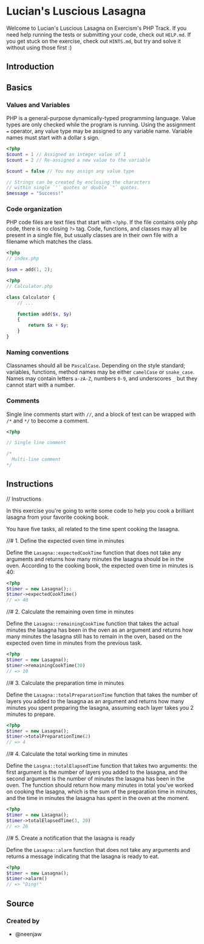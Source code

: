 # Lucian's Luscious Lasagna

Welcome to Lucian's Luscious Lasagna on Exercism's PHP Track.
If you need help running the tests or submitting your code, check out `HELP.md`.
If you get stuck on the exercise, check out `HINTS.md`, but try and solve it without using those first :)

## Introduction

## Basics

### Values and Variables

PHP is a general-purpose dynamically-typed programming language.
Value types are only checked while the program is running.
Using the assignment `=` operator, any value type may be assigned to any variable name.
Variable names must start with a dollar `$` sign.

```php
<?php
$count = 1 // Assigned an integer value of 1
$count = 2 // Re-assigned a new value to the variable

$count = false // You may assign any value type

// Strings can be created by enclosing the characters
// within single `'` quotes or double `"` quotes.
$message = "Success!"
```

### Code organization

PHP code files are text files that start with `<?php`.
If the file contains only php code, there is no closing `?>` tag.
Code, functions, and classes may all be present in a single file, but usually classes are in their own file with a filename which matches the class.

```php
<?php
// index.php

$sum = add(1, 2);
```

```php
<?php
// Calculator.php

class Calculator {
    // ...

    function add($x, $y)
    {
        return $x + $y;
    }
}
```

### Naming conventions

Classnames should all be `PascalCase`.
Depending on the style standard; variables, functions, method names may be either `camelCase` or `snake_case`.
Names may contain letters `a-zA-Z`, numbers `0-9`, and underscores `_` but they cannot start with a number.

### Comments

Single line comments start with `//`, and a block of text can be wrapped with `/*` and  `*/` to become a comment.

```php
<?php

// Single line comment

/*
  Multi-line comment
*/
```

## Instructions

// Instructions

In this exercise you're going to write some code to help you cook a brilliant lasagna from your favorite cooking book.

You have five tasks, all related to the time spent cooking the lasagna.

//# 1. Define the expected oven time in minutes

Define the `Lasagna::expectedCookTime` function that does not take any arguments and returns how many minutes the lasagna should be in the oven. According to the cooking book, the expected oven time in minutes is 40:

```php
<?php
$timer = new Lasagna();:
$timer->expectedCookTime()
// => 40
```

//# 2. Calculate the remaining oven time in minutes

Define the `Lasagna::remainingCookTime` function that takes the actual minutes the lasagna has been in the oven as an argument and returns how many minutes the lasagna still has to remain in the oven, based on the expected oven time in minutes from the previous task.

```php
<?php
$timer = new Lasagna();
$timer->remainingCookTime(30)
// => 10
```

//# 3. Calculate the preparation time in minutes

Define the `Lasagna::totalPreparationTime` function that takes the number of layers you added to the lasagna as an argument and returns how many minutes you spent preparing the lasagna, assuming each layer takes you 2 minutes to prepare.

```php
<?php
$timer = new Lasagna();
$timer->totalPreparationTime(2)
// => 4
```

//# 4. Calculate the total working time in minutes

Define the `Lasgna::totalElapsedTime` function that takes two arguments: the first argument is the number of layers you added to the lasagna, and the second argument is the number of minutes the lasagna has been in the oven. The function should return how many minutes in total you've worked on cooking the lasagna, which is the sum of the preparation time in minutes, and the time in minutes the lasagna has spent in the oven at the moment.

```php
<?php
$timer = new Lasagna();
$timer->totalElapsedTime(3, 20)
// => 26
```

//# 5. Create a notification that the lasagna is ready

Define the `Lasagna::alarm` function that does not take any arguments and returns a message indicating that the lasagna is ready to eat.

```php
<?php
$timer = new Lasagna();
$timer->alarm()
// => "Ding!"
```

## Source

### Created by

- @neenjaw